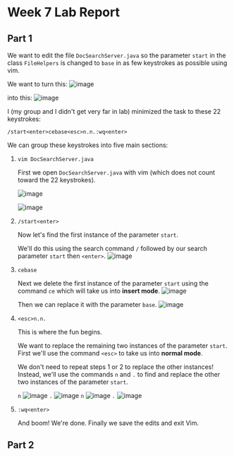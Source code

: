 <style>img[alt=drawing]{width: 200px;}</style>

# Week 7 Lab Report

## Part 1

We want to edit the file `DocSearchServer.java` so the parameter `start` in the class `FileHelpers` is changed to `base` in as few keystrokes as possible using vim.

We want to turn this:
![image](start.jpg)

into this:
![image](base.jpg)

I (my group and I didn't get very far in lab) minimized the task to these 22 keystrokes:

`/start<enter>cebase<esc>n.n.:wq<enter>`

We can group these keystrokes into five main sections:

1. `vim DocSearchServer.java`

    First we open `DocSearchServer.java` with vim (which does not count toward the 22 keystrokes).

    ![image](0.0.jpeg)

    ![image](0.1.jpg)

2. `/start<enter>`

    Now let's find the first instance of the parameter `start`.

    We'll do this using the search command `/` followed by our search parameter `start` then `<enter>`.
    ![image](1.0.jpg)

3. `cebase`

    Next we delete the first instance of the parameter `start` using the command `ce` which will take us into **insert mode**.
    ![image](2.0.jpg)

    Then we can replace it with the parameter `base`.
    ![image](2.1.jpg)

4. `<esc>n.n.`

    This is where the fun begins.
    
    We want to replace the remaining two instances of the parameter `start`. First we'll use the command `<esc>` to take us into **normal mode**.

    We don't need to repeat steps 1 or 2 to replace the other instances! Instead, we'll use the commands `n` and `.` to find and replace the other two instances of the parameter `start`.
    
    `n`
    ![image](3.0.jpg)
    `.`
    ![image](3.1.jpg)
    `n`
    ![image](3.2.jpg)
    `.`
    ![image](3.3.jpg)

5. `:wq<enter>`

    And boom! We're done. Finally we save the edits and exit Vim.

## Part 2